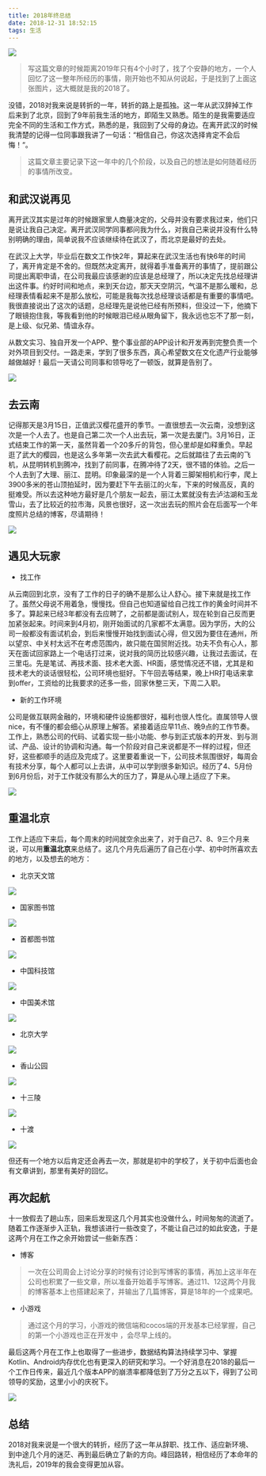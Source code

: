```yaml
---
title: 2018年终总结
date: 2018-12-31 18:52:15
tags: 生活
---
```


![](https://img.carlwe.com/summary_of_2018.jpg-h)

> 写这篇文章的时候距离2019年只有4个小时了，找了个安静的地方，一个人回忆了这一整年所经历的事情，刚开始也不知从何说起，于是找到了上面这张图片，这大概就是我的2018了。

<!--more-->

没错，2018对我来说是转折的一年，转折的路上是孤独。这一年从武汉辞掉工作后来到了北京，回到了9年前我生活的地方，即陌生又熟悉。陌生的是我需要适应完全不同的生活和工作方式，熟悉的是，我回到了父母的身边。在离开武汉的时候我清楚的记得一位同事跟我讲了一句话：“相信自己，你这次选择肯定不会后悔！“。

> 这篇文章主要记录下这一年中的几个阶段，以及自己的想法是如何随着经历的事情所改变。

## 和武汉说再见

离开武汉其实是过年的时候跟家里人商量决定的，父母并没有要求我过来，他们只是说让我自己决定。离开武汉同学同事都问我为什么，对我自己来说并没有什么特别明确的理由，简单说我不应该继续待在武汉了，而北京是最好的去处。

在武汉上大学，毕业后在数文工作快2年，算起来在武汉生活也有快6年的时间了，离开肯定是不舍的。但既然决定离开，就得着手准备离开的事情了，提前跟公司提出离职申请，在公司我最应该感谢的应该是总经理了，所以决定先找总经理讲出这件事。约好时间和地点，来到天台边，那天天空阴沉，气温不是那么暖和，总经理表情看起来不是那么放松，可能是我每次找总经理谈话都是有重要的事情吧。我很直接说出了这次的话题，总经理先是说他已经有所预料，但没过一下，他摘下了眼镜抱住我，等我看到他的时候眼泪已经从眼角留下，我永远也忘不了那一刻，是上级、似兄弟、情谊永存。

从数文实习、独自开发一个APP、整个事业部的APP设计和开发再到完整负责一个对外项目到交付。一路走来，学到了很多东西，真心希望数文在文化遗产行业能够越做越好！最后一天请公司同事和领导吃了一顿饭，就算是告别了。

![](http://img.carlwe.com/IMG_0644.jpg)

## 去云南

记得那天是3月15日，正值武汉樱花盛开的季节。一直很想去一次云南，没想到这次是一个人去了。也是自己第二次一个人出去玩，第一次是去厦门。3月16日，正式结束工作的第一天，虽然背着一个20多斤的背包，但心里却是如释重负。早起逛了武大的樱园，也是这么多年第一次去武大看樱花。之后就踏往了去云南的飞机，从昆明转机到腾冲，找到了前同事，在腾冲待了2天，很不错的体验。之后一个人去到了大理、丽江、昆明。印象最深的是一个人背着三脚架相机和行李，爬上3900多米的苍山顶拍延时，因为要赶下午去丽江的火车，下来的时候高反，真的挺难受。所以去这种地方最好是几个朋友一起去，丽江太累就没有去泸沽湖和玉龙雪山，去了比较近的拉市海，风景也很好，这一次出去玩的照片会在后面写一个年度照片总结的博客，尽请期待！

![](http://img.carlwe.com/IMG_1970.jpg)

## 遇见大玩家

- 找工作

从云南回到北京，没有了工作的日子的确不是那么让人舒心。接下来就是找工作了。虽然父母说不用着急，慢慢找。但自己也知道留给自己找工作的黄金时间并不多了。算起来已经3年都没有去应聘了，之前都是面试别人，现在轮到自己反而更加紧张起来。时间来到4月初，刚开始面试的几家都不太满意。因为学历，大的公司一般都没有面试机会，到后来慢慢开始找到面试心得，但又因为要住在通州，所以望京、中关村太远不在考虑范围内，故只能在国贸附近找。功夫不负有心人，那天在面试回家路上一个电话打过来，说对我的简历比较感兴趣，让我过去面试，在三里屯。先是笔试、再技术面、技术老大面、HR面，感觉情况还不错，尤其是和技术老大的谈话很轻松，公司环境也挺好。下午回去等结果，晚上HR打电话来拿到offer，工资给的比我要求的还多一些，回家休整三天，下周二入职。

- 新的工作环境

公司是做互联网金融的，环境和硬件设施都很好，福利也很人性化。直属领导人很nice，有不懂的都会细心从原理上解答。紧接着适应早11点、晚9点的工作节奏。工作上，熟悉公司的代码、试着实现一些小功能、参与到正式版本的开发、到与测试、产品、设计的协调和沟通。每一个阶段对自己来说都是不一样的过程，但还好，这些都顺手的适应及完成了。这里要着重说一下，公司技术氛围很好，每周会有技术分享，每个人都可以上去讲，从中可以学到很多新知识。经历了4、5月份到6月份后，对于工作就没有那么大的压力了，算是从心理上适应了下来。

![](http://img.carlwe.com/sanlitun_soho.jpg)

## 重温北京

工作上适应下来后，每个周末的时间就空余出来了，对于自己7、8、9三个月来说，可以用**重温北京**来总结了。这几个月先后遍历了自己在小学、初中时所喜欢去的地方，以及想去的地方：

* 北京天文馆

![](http://img.carlwe.com/planetarium.jpg)

* 国家图书馆

![](http://img.carlwe.com/national_library.jpg)

* 首都图书馆

![](http://img.carlwe.com/capital_library.jpg)

* 中国科技馆

![](http://img.carlwe.com/science_museum.jpg)

* 中国美术馆

![](http://img.carlwe.com/meishuguan.jpg)

* 北京大学

![](http://img.carlwe.com/pku.jpg)

* 香山公园

![](http://img.carlwe.com/IMG_3315.jpg)

* 十三陵

![](http://img.carlwe.com/shisanlin.jpg)

* 十渡

![](http://img.carlwe.com/shidu.jpg)

但还有一个地方以后肯定还会再去一次，那就是初中的学校了，关于初中后面也会有文章讲到，那里有美好的回忆。

## 再次起航

十一放假去了趟山东，回来后发现这几个月其实也没做什么，时间匆匆的流逝了。随着工作逐渐步入正轨，我想该进行一些改变了，不能让自己过的如此安逸，于是这两个月在工作之余开始尝试一些新东西：

- 博客

> 一次在公司周会上讨论分享的时候有讨论到写博客的事情，再加上这半年在公司也积累了一些文章，所以准备开始着手写博客。通过11、12这两个月我的博客基本上也搭建起来了，并输出了几篇博客，算是18年的一个成果吧。

- 小游戏

>通过这个月的学习，小游戏的微信端和cocos端的开发基本已经掌握，自己的第一个小游戏也正在开发中 ，会尽早上线的。

最后这两个月在工作上也取得了一些进步，数据结构算法持续学习中、掌握Kotlin、Android内存优化也有更深入的研究和学习。一个好消息在2018的最后一个工作日传来，最近几个版本APP的崩溃率都降低到了万分之五以下，得到了公司领导的奖励，这里小小的庆祝下。

![](http://img.carlwe.com/qingdao.jpg)

## 总结

2018对我来说是一个很大的转折，经历了这一年从辞职、找工作、适应新环境、到中途几个月的迷茫、再到最后确立了新的方向。峰回路转，相信经历了本命年的洗礼后，2019年的我会变得更加从容。










